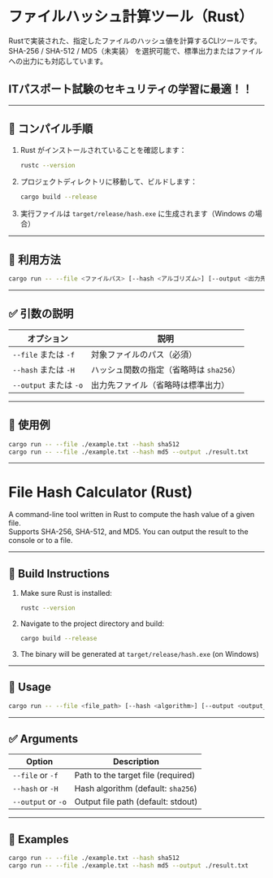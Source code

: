 # ファイルハッシュ計算ツール（Rust）

Rustで実装された、指定したファイルのハッシュ値を計算するCLIツールです。  
SHA-256 / SHA-512 / MD5（未実装） を選択可能で、標準出力またはファイルへの出力にも対応しています。

## ITパスポート試験のセキュリティの学習に最適！！
---

## 🔧 コンパイル手順

1. Rust がインストールされていることを確認します：
   ```bash
   rustc --version
   ```

2. プロジェクトディレクトリに移動して、ビルドします：
   ```bash
   cargo build --release
   ```

3. 実行ファイルは `target/release/hash.exe` に生成されます（Windows の場合）

---

## 🚀 利用方法

```bash
cargo run -- --file <ファイルパス> [--hash <アルゴリズム>] [--output <出力先ファイル>]
```

---

## ✅ 引数の説明

| オプション          | 説明                                      |
|---------------------|-------------------------------------------|
| `--file` または `-f` | 対象ファイルのパス（必須）                 |
| `--hash` または `-H` | ハッシュ関数の指定（省略時は `sha256`）     |
| `--output` または `-o`| 出力先ファイル（省略時は標準出力）         |

---

## 🧪 使用例

```bash
cargo run -- --file ./example.txt --hash sha512
cargo run -- --file ./example.txt --hash md5 --output ./result.txt
```

---

# File Hash Calculator (Rust)

A command-line tool written in Rust to compute the hash value of a given file.  
Supports SHA-256, SHA-512, and MD5. You can output the result to the console or to a file.

---

## 🔧 Build Instructions

1. Make sure Rust is installed:
   ```bash
   rustc --version
   ```

2. Navigate to the project directory and build:
   ```bash
   cargo build --release
   ```

3. The binary will be generated at `target/release/hash.exe` (on Windows)

---

## 🚀 Usage

```bash
cargo run -- --file <file_path> [--hash <algorithm>] [--output <output_file>]
```

---

## ✅ Arguments

| Option              | Description                               |
|---------------------|-------------------------------------------|
| `--file` or `-f`     | Path to the target file (required)        |
| `--hash` or `-H`     | Hash algorithm (default: `sha256`)        |
| `--output` or `-o`   | Output file path (default: stdout)        |

---

## 🧪 Examples

```bash
cargo run -- --file ./example.txt --hash sha512
cargo run -- --file ./example.txt --hash md5 --output ./result.txt
```
